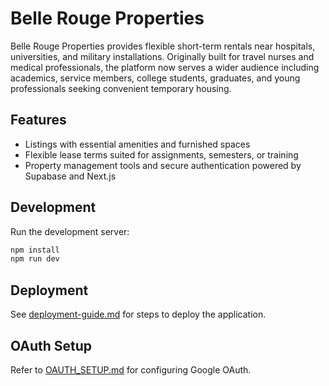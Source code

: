 # Belle Rouge Properties

Belle Rouge Properties provides flexible short-term rentals near hospitals, universities, and military installations. Originally built for travel nurses and medical professionals, the platform now serves a wider audience including academics, service members, college students, graduates, and young professionals seeking convenient temporary housing.

## Features
- Listings with essential amenities and furnished spaces
- Flexible lease terms suited for assignments, semesters, or training
- Property management tools and secure authentication powered by Supabase and Next.js

## Development
Run the development server:

```bash
npm install
npm run dev
```

## Deployment
See [deployment-guide.md](deployment-guide.md) for steps to deploy the application.

## OAuth Setup
Refer to [OAUTH_SETUP.md](OAUTH_SETUP.md) for configuring Google OAuth.
